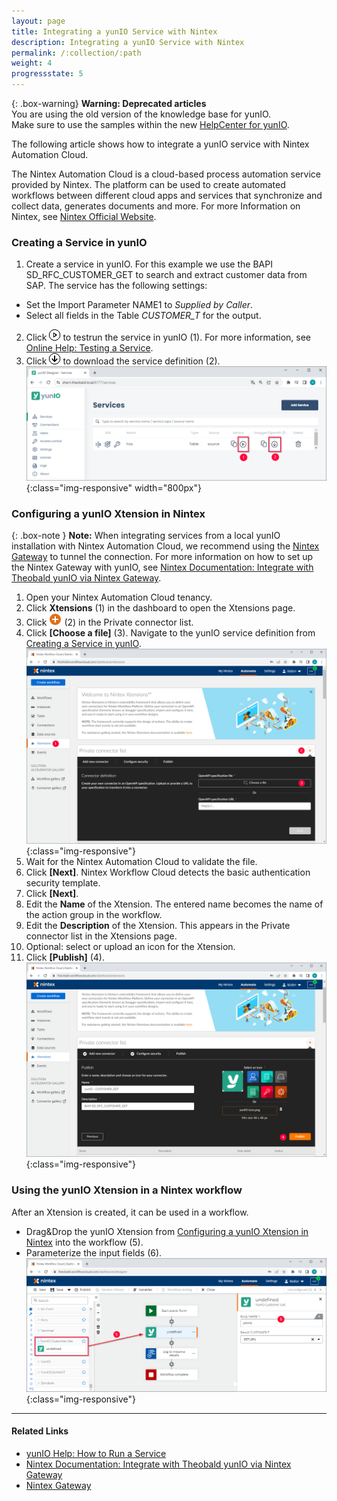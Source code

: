 ```yaml
---
layout: page
title: Integrating a yunIO Service with Nintex
description: Integrating a yunIO Service with Nintex
permalink: /:collection/:path
weight: 4
progressstate: 5
---
```


{: .box-warning}
**Warning: Deprecated articles** <br>
You are using the old version of the knowledge base for yunIO.<br>
Make sure to use the samples within the new [HelpCenter for yunIO](https://helpcenter.theobald-software.com/yunio/knowledge-base).


The following article shows how to integrate a yunIO service with Nintex Automation Cloud.

The Nintex Automation Cloud is a cloud-based process automation service provided by Nintex. 
The platform can be used to create automated workflows between different cloud apps and services that synchronize and collect data, generates documents and more. 
For more Information on Nintex, see [Nintex Official Website](https://www.nintex.com/).


### Creating a Service in yunIO

1. Create a service in yunIO. For this example we use the BAPI SD_RFC_CUSTOMER_GET to search and extract customer data from SAP. 
The service has the following settings:<br>
- Set the Import Parameter NAME1 to *Supplied by Caller*.
- Select all fields in the Table *CUSTOMER_T* for the output.
2. Click ![run](/img/contents/yunio/run-icon.png) to testrun the service in yunIO (1). For more information, see [Online Help: Testing a Service](https://help.theobald-software.com/en/yunio/run-services#testing-a-service).
3. Click ![download-file](/img/contents/yunio/download.png) to download the service definition (2).<br>
![yunio-Services-Function-Download](/img/contents/yunio/yunio-run-services-function-download.png){:class="img-responsive" width="800px"}

### Configuring a yunIO Xtension in Nintex

{: .box-note }
**Note:** When integrating services from a local yunIO installation with Nintex Automation Cloud, we recommend using the [Nintex Gateway](https://help.nintex.com/en-us/nwc/Content/Gateway/InstallAndConfigure.htm) to tunnel the connection.
For more information on how to set up the Nintex Gateway with yunIO, see [Nintex Documentation: Integrate with Theobald yunIO via Nintex Gateway](https://help.nintex.com/en-US/xtensions/04_Reference/Examples/EXM_04SAPTheobaldyunIO.htm).

1. Open your Nintex Automation Cloud tenancy.
2. Click **Xtensions** (1) in the dashboard to open the Xtensions page.
3. Click ![nintex-add](/img/contents/yunio/nintex-add.png) (2) in the Private connector list.
4. Click **[Choose a file]** (3). Navigate to the yunIO service definition from [Creating a Service in yunIO](#creating-a-service-in-yunio).<br>
![nintex-xtensions1](/img/contents/yunio/nintex-xtension.png){:class="img-responsive"}
5. Wait for the Nintex Automation Cloud to validate the file.
6. Click **[Next]**. Nintex Workflow Cloud detects the basic authentication security template.
7. Click **[Next]**.
8. Edit the **Name** of the Xtension. The entered name becomes the name of the action group in the workflow.
9. Edit the **Description** of the Xtension. This appears in the Private connector list in the Xtensions page.
10. Optional: select or upload an icon for the Xtension.
11. Click **[Publish]** (4).<br>
![nintex-xtensions2](/img/contents/yunio/nintex-xtension2.png){:class="img-responsive"}

### Using the yunIO Xtension in a Nintex workflow
After an Xtension is created, it can be used in a workflow. 

- Drag&Drop the yunIO Xtension from [Configuring a yunIO Xtension in Nintex](#configuring-a-yunio-xtension-in-nintex) into the workflow (5).
- Parameterize the input fields (6). <br>
![nintex-xtensions3](/img/contents/yunio/nintex-xtension3.png){:class="img-responsive"}


******

#### Related Links
- [yunIO Help: How to Run a Service](https://help.theobald-software.com/en/yunio#how-to-run-a-service)
- [Nintex Documentation: Integrate with Theobald yunIO via Nintex Gateway](https://help.nintex.com/en-US/xtensions/04_Reference/Examples/EXM_04SAPTheobaldyunIO.htm)
- [Nintex Gateway](https://help.nintex.com/en-us/nwc/Content/Gateway/InstallAndConfigure.htm)